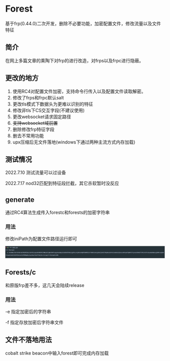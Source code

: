 # Forest
基于frp(0.44.0)二次开发，删除不必要功能，加密配置文件，修改流量以及文件特征



## 简介

在网上多篇文章的熏陶下对frp的进行改造，对frps以及frpc进行隐蔽。



## 更改的地方

1. 使用RC4对配置文件加密，支持命令行传入以及配置文件读取解密。
2. 修改了frps和frpc默认salt
3. 更改tls模式下数据头为更难以识别的特征
4. 修改非tls下CS交互字段(不建议使用)
5. 更改websocket请求固定路径
6. ~~支持websocket域前置~~
7. 删除修改frp特征字段
8. 删去不常用功能
9. upx压缩后无文件落地(windows下通过两种主流方式内存加载)



## 测试情况

2022.7.10 测试流量可以过设备

2022.7.17 nod32匹配到特征段拦截，其它杀软暂时没反应



## generate

通过RC4算法生成传入forestc和forests的加密字符串

### 用法

修改iniPath为配置文件路径运行即可

![image-20220716155804127](./img/image-20220716155804127.png)



## Forests/c

和原版frp差不多，这几天会陆续release

### 用法

-e 指定加密后的字符串

-f 指定存放加密后字符串文件



## 文件不落地用法

cobalt strike beacon中输入forest即可完成内存加载
